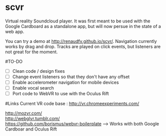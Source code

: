 # scvr
Virtual reality Soundcloud player. It was first meant to be used with the Google Cardboard as a standalone app, but will now persue in the state of a web app.

You can try a demo at http://renaudfv.github.io/scvr/. Navigation currently works by drag and drop. Tracks are played on click events, but listeners are not great for the moment.

#TO-DO
- [ ] Clean code / design fixes
- [ ] Change event listeners so that they don't have any offset
- [ ] Enable accelerometer navigation for mobile devices
- [ ] Enable vocal search
- [ ] Port code to WebVR to use with the Oculus Rift

#Links
Current VR code base : http://vr.chromeexperiments.com/

http://mozvr.com/    
http://webglvr.tumblr.com/    
https://github.com/borismus/webvr-boilerplate --> Works with both Google Cardboar and Oculus Rift
